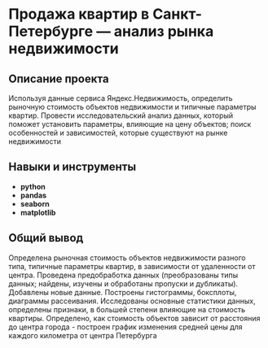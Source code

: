 # Продажа квартир в Санкт-Петербурге — анализ рынка недвижимости 

## Описание проекта

Используя данные сервиса Яндекс.Недвижимость, определить рыночную стоимость объектов недвижимости и типичные параметры квартир. Провести исследовательский анализ данных, который поможет установить параметры, влияющие на цену объектов; поиск особенностей и зависимостей, которые существуют на рынке недвижимости

## Навыки и инструменты

- **python**
- **pandas**
- **seaborn**
- **matplotlib**

## Общий вывод

Определена рыночная стоимость объектов недвижимости разного типа, типичные параметры квартир, в зависимости от удаленности от центра. Проведена предобработка данных (преобразованы типы данных; найдены, изучены и обработаны пропуски и дубликаты). Добавлены новые данные.
Построены гистограммы, боксплоты, диаграммы рассеивания. Исследованы основные статистики данных, определены признаки, в большей степени влияющие на стоимость квартиры. Определено, как стоимость объектов зависит от расстояния до центра города - построен график изменения средней цены для каждого километра от центра Петербурга